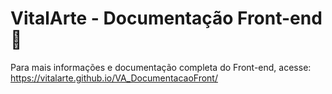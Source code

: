 <h1>VitalArte - Documentação Front-end 📜</h1>

Para mais informações e documentação completa do Front-end, acesse: https://vitalarte.github.io/VA_DocumentacaoFront/
